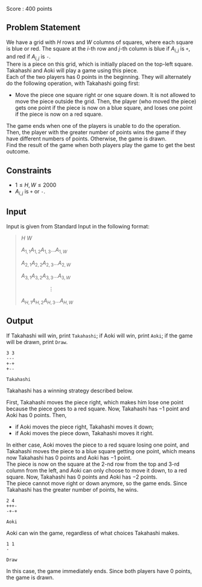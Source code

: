Score : $400$ points

## Problem Statement

We have a grid with $H$ rows and $W$ columns of squares, where each square is blue or red. The square at the $i$-th row and $j$-th column is blue if $A_{i, j}$ is `+`, and red if $A_{i, j}$ is `-`.<br>
There is a piece on this grid, which is initially placed on the top-left square. Takahashi and Aoki will play a game using this piece.<br>
Each of the two players has $0$ points in the beginning. They will alternately do the following operation, with Takahashi going first:

- Move the piece one square right or one square down. It is not allowed to move the piece outside the grid. Then, the player (who moved the piece) gets one point if the piece is now on a blue square, and loses one point if the piece is now on a red square.

The game ends when one of the players is unable to do the operation. Then, the player with the greater number of points wins the game if they have different numbers of points. Otherwise, the game is drawn.<br>
Find the result of the game when both players play the game to get the best outcome.

## Constraints

- $1 \le H, W \le 2000$
- $A_{i, j}$ is `+` or `-`.

## Input

Input is given from Standard Input in the following format:

> $H$ $W$
> 
> $A_{1, 1}A_{1, 2}A_{1, 3} \dots A_{1, W}$
> 
> $A_{2, 1}A_{2, 2}A_{2, 3} \dots A_{2, W}$
> 
> $A_{3, 1}A_{3, 2}A_{3, 3} \dots A_{3, W}$
> 
> $\hspace{2cm}\vdots$
> 
> $A_{H, 1}A_{H, 2}A_{H, 3} \dots A_{H, W}$

## Output

If Takahashi will win, print `Takahashi`; if Aoki will win, print `Aoki`; if the game will be drawn, print `Draw`.

```input1
3 3
---
+-+
+--
```

```output1
Takahashi
```

Takahashi has a winning strategy described below.

First, Takahashi moves the piece right, which makes him lose one point because the piece goes to a red square. Now, Takahashi has $-1$ point and Aoki has $0$ points. Then,

- if Aoki moves the piece right, Takahashi moves it down;
- if Aoki moves the piece down, Takahashi moves it right.

In either case, Aoki moves the piece to a red square losing one point, and Takahashi moves the piece to a blue square getting one point, which means now Takahashi has $0$ points and Aoki has $-1$ point.<br>
The piece is now on the square at the $2$-nd row from the top and $3$-rd column from the left, and Aoki can only choose to move it down, to a red square. Now, Takahashi has $0$ points and Aoki has $-2$ points.<br>
The piece cannot move right or down anymore, so the game ends. Since Takahashi has the greater number of points, he wins.

```input2
2 4
+++-
-+-+
```

```output2
Aoki
```

Aoki can win the game, regardless of what choices Takahashi makes.

```input3
1 1
-
```

```output3
Draw
```

In this case, the game immediately ends. Since both players have $0$ points, the game is drawn.